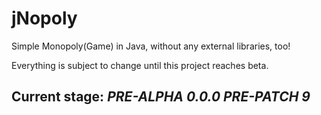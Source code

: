 # jNopoly

Simple Monopoly(Game) in Java, without any external libraries, too!

Everything is subject to change until this project reaches beta.

## Current stage: *PRE-ALPHA 0.0.0 PRE-PATCH 9*